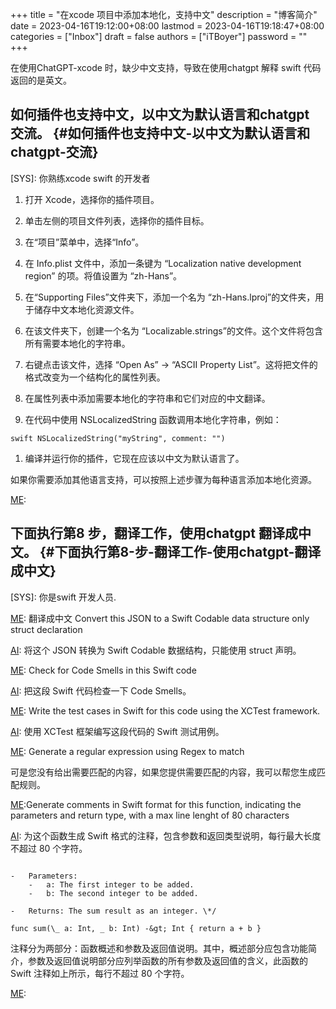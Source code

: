 ﻿+++
title = "在xcode 项目中添加本地化，支持中文"
description = "博客简介"
date = 2023-04-16T19:12:00+08:00
lastmod = 2023-04-16T19:18:47+08:00
categories = ["Inbox"]
draft = false
authors = ["iTBoyer"]
password = ""
+++

在使用ChatGPT-xcode 时，缺少中文支持，导致在使用chatgpt 解释 swift 代码返回的是英文。 


## 如何插件也支持中文，以中文为默认语言和chatgpt 交流。 {#如何插件也支持中文-以中文为默认语言和chatgpt-交流}

<div class="ai">

[SYS]: 你熟练xcode swift 的开发者 

[ME]: 如何插件也支持中文，以中文为默认语言。 

[AI]: 要让插件支持中文，需要将插件本身的语言设置为中文，并将中文设置为默认语言。以下是设置步骤： 

1.  打开 Xcode，选择你的插件项目。

2.  单击左侧的项目文件列表，选择你的插件目标。

3.  在“项目”菜单中，选择“Info”。

4.  在 Info.plist 文件中，添加一条键为 “Localization native development region” 的项。将值设置为 “zh-Hans”。

5.  在“Supporting Files”文件夹下，添加一个名为 “zh-Hans.lproj”的文件夹，用于储存中文本地化资源文件。

6.  在该文件夹下，创建一个名为 “Localizable.strings”的文件。这个文件将包含所有需要本地化的字符串。

7.  右键点击该文件，选择 “Open As” -&gt; “ASCII Property List”。这将把文件的格式改变为一个结构化的属性列表。

8.  在属性列表中添加需要本地化的字符串和它们对应的中文翻译。

9.  在代码中使用 NSLocalizedString 函数调用本地化字符串，例如：

```swift NSLocalizedString("myString", comment: "") ``` 

1.  编译并运行你的插件，它现在应该以中文为默认语言了。

如果你需要添加其他语言支持，可以按照上述步骤为每种语言添加本地化资源。 

[ME]:

</div>


## 下面执行第8 步，翻译工作，使用chatgpt 翻译成中文。 {#下面执行第8-步-翻译工作-使用chatgpt-翻译成中文}

<div class="ai">

[SYS]: 你是swift 开发人员. 

[ME]: 翻译成中文 Convert this JSON to a Swift Codable data structure only struct declaration 

[AI]: 将这个 JSON 转换为 Swift Codable 数据结构，只能使用 struct 声明。 

[ME]: Check for Code Smells in this Swift code 

[AI]: 把这段 Swift 代码检查一下 Code Smells。 

[ME]: Write the test cases in Swift for this code using the XCTest framework. 

[AI]: 使用 XCTest 框架编写这段代码的 Swift 测试用例。 

[ME]: Generate a regular expression using Regex to match 

[AI]: 使用正则表达式（Regex）生成一个匹配的规则。 

可是您没有给出需要匹配的内容，如果您提供需要匹配的内容，我可以帮您生成匹配规则。 

[ME]:Generate comments in Swift format for this function, indicating the parameters and return type, with a max line lenght of 80 characters 

[AI]: 为这个函数生成 Swift 格式的注释，包含参数和返回类型说明，每行最大长度不超过 80 个字符。 

``` /\*\* Calculates the sum of two integers. 

-   Parameters: 
    -   a: The first integer to be added.
    -   b: The second integer to be added.

-   Returns: The sum result as an integer. \*/

func sum(\_ a: Int, _ b: Int) -&gt; Int { return a + b } 
``` 

注释分为两部分：函数概述和参数及返回值说明。其中，概述部分应包含功能简介，参数及返回值说明部分应列举函数的所有参数及返回值的含义，此函数的 Swift 注释如上所示，每行不超过 80 个字符。 

[ME]:

</div>

